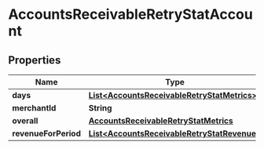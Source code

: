 

# AccountsReceivableRetryStatAccount


## Properties

| Name | Type | Description | Notes |
|------------ | ------------- | ------------- | -------------|
|**days** | [**List&lt;AccountsReceivableRetryStatMetrics&gt;**](AccountsReceivableRetryStatMetrics.md) |  |  [optional] |
|**merchantId** | **String** |  |  [optional] |
|**overall** | [**AccountsReceivableRetryStatMetrics**](AccountsReceivableRetryStatMetrics.md) |  |  [optional] |
|**revenueForPeriod** | [**List&lt;AccountsReceivableRetryStatRevenue&gt;**](AccountsReceivableRetryStatRevenue.md) |  |  [optional] |



